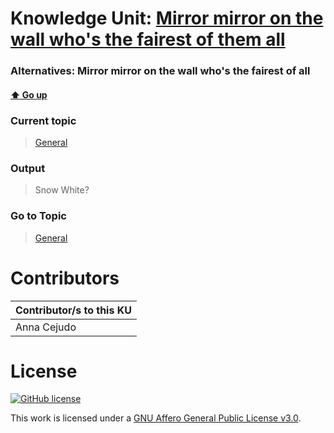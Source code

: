 # Knowledge Unit: [Mirror mirror on the wall who&#039;s the fairest of them all](../../knowledge_units/general/mirror-mirror-on-the-wall-whos-the-fairest-of-them-all.md)
### Alternatives:   Mirror mirror on the wall who&#039;s the fairest of all 
#### [:arrow_up: Go up](../../topics/general.md)
### Current topic
> [General](../../topics/general.md)
### Output
> Snow White?
### Go to Topic
> [General](../../topics/general.md)


# Contributors

| Contributor/s to this KU |
| - | 
| Anna Cejudo |

# License
[![GitHub license](https://img.shields.io/github/license/inbrainz/cerebro)](https://github.com/inbrainz/cerebro/blob/master/LICENSE)

This work is licensed under a [GNU Affero General Public License v3.0](https://www.gnu.org/licenses/agpl-3.0.txt).